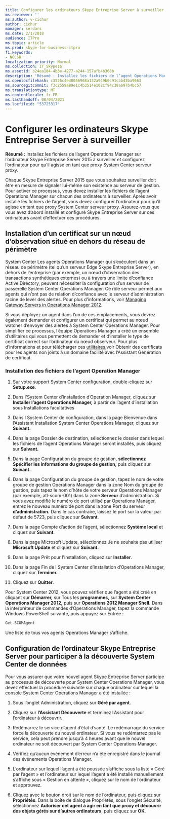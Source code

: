```yaml
---
title: Configurer les ordinateurs Skype Entreprise Server à surveiller
ms.reviewer: ''
ms.author: v-cichur
author: cichur
manager: serdars
ms.date: 2/1/2018
audience: ITPro
ms.topic: article
ms.prod: skype-for-business-itpro
f1.keywords:
- NOCSH
localization_priority: Normal
ms.collection: IT_Skype16
ms.assetid: b24ea184-4b3e-4277-a244-157afb4b368b
description: 'Résumé : Installez les fichiers de l’agent Operations Manager sur l’ordinateur Skype Entreprise Server 2015 à surveiller et configurez l’ordinateur pour qu’il agisse en tant que proxy System Center serveur.'
ms.openlocfilehash: c3526c4e48056968a132a949b0c91cbb43ba9663
ms.sourcegitcommit: f3c2559a89e1c4b3514e102cf94c38a697b4bc57
ms.translationtype: MT
ms.contentlocale: fr-FR
ms.lasthandoff: 08/04/2021
ms.locfileid: "53725317"
---
```

# <a name="configure-the-skype-for-business-server-computers-to-monitor"></a>Configurer les ordinateurs Skype Entreprise Server à surveiller

**Résumé :** Installez les fichiers de l’agent Operations Manager sur l’ordinateur Skype Entreprise Server 2015 à surveiller et configurez l’ordinateur pour qu’il agisse en tant que proxy System Center serveur proxy.

Chaque Skype Entreprise Server 2015 que vous souhaitez surveiller doit être en mesure de signaler lui-même son existence au serveur de gestion. Pour activer ce processus, vous devez installer les fichiers de l’agent Operations Manager sur chacun des ordinateurs à surveiller. Après avoir installé les fichiers de l’agent, vous devez configurer l’ordinateur pour qu’il agisse en tant que proxy System Center serveur proxy. Assurez-vous que vous avez d’abord installé et configuré Skype Entreprise Server sur ces ordinateurs avant d’effectuer ces procédures.

## <a name="installing-a-certificate-on-a-watcher-node-located-outside-the-perimeter-network"></a>Installation d’un certificat sur un nœud d’observation situé en dehors du réseau de périmètre
<a name="watcher_node_outside"> </a>

System Center Les agents Operations Manager qui s’exécutent dans un réseau de périmètre (tel qu’un serveur Edge Skype Entreprise Server), en dehors de l’entreprise (par exemple, un nœud d’observation des transactions synthétiques externes) ou à travers une limite d’confiance Active Directory, peuvent nécessiter la configuration d’un serveur de passerelle System Center Operations Manager. Ce rôle serveur permet aux agents qui n’ont pas de relation d’confiance avec le serveur d’administration racine de lever des alertes. Pour plus d’informations, voir [Managing Gateway Servers in Operations Manager 2012](/previous-versions/system-center/system-center-2012-R2/hh212823(v=sc.12)).

Si vous déployez un agent dans l’un de ces emplacements, vous devrez également demander et configurer un certificat qui permet au nœud watcher d’envoyer des alertes à System Center Operations Manager. Pour simplifier ce processus, l’équipe Operations Manager a créé un ensemble d’utilitaires qui vous permettent de demander et d’installer le type de certificat correct sur l’ordinateur du nœud observeur. Pour plus d’informations et pour télécharger ces [utilitaires,](https://go.microsoft.com/fwlink/p/?LinkID=267421&amp;amp;clcid=0x409)voir Obtenir des certificats pour les agents non joints à un domaine facilité avec l’Assistant Génération de certificat.

### <a name="installing-the-operation-manager-agent-files"></a>Installation des fichiers de l’agent Operation Manager

1. Sur votre support System Center configuration, double-cliquez sur **Setup.exe**.

2. Dans l’System Center d’installation d’Operation Manager, cliquez sur **Installer l’agent Operations Manager,** à partir de l’agent d’installation sous Installations facultatives

3. Dans l System Center de configuration, dans la page Bienvenue dans l’Assistant Installation System Center Operations Manager, cliquez sur **Suivant.**

4. Dans la page Dossier de destination, sélectionnez le dossier dans lequel les fichiers de l’agent Operations Manager seront installés, puis cliquez sur **Suivant.**

5. Dans la page Configuration du groupe de gestion, **sélectionnez Spécifier les informations du groupe de gestion,** puis cliquez sur **Suivant.**

6. Dans la page Configuration du groupe de gestion, tapez le nom de votre groupe de gestion Operations Manager dans la zone Nom du groupe de gestion, puis tapez le nom d’hôte de votre serveur Operations Manager (par exemple, atl-scom-001) dans la zone **Serveur** d’administration.  Si vous avez modifié le numéro de port utilisé par Operations Manager, entrez le nouveau numéro de port dans la zone Port du serveur **d’administration.** Dans le cas contraire, laissez le port sur la valeur par défaut de 5723, puis cliquez sur **Suivant**.

7. Dans la page Compte d’action de l’agent, sélectionnez **Système local** et cliquez sur **Suivant**.

8. Dans la page Microsoft Update, sélectionnez Je ne souhaite pas utiliser **Microsoft Update** et cliquez sur **Suivant.**

9. Dans la page Prêt pour l'installation, cliquez sur **Installer**.

10. Dans la page Fin de l System Center d’installation d’Operations Manager, cliquez sur **Terminer.**

11. Cliquez sur **Quitter**.

Pour System Center 2012, vous pouvez vérifier que l’agent a été créé en cliquant sur **Démarrer,** sur Tous les **programmes,** sur **System Center Operations Manager 2012,** puis sur **Operations 2012 Manager Shell.** Dans la interpréteur de commandes d’Operations Manager, tapez la commande Windows PowerShell suivante, puis appuyez sur Entrée :
```PowerShell
Get-SCOMAgent
```

Une liste de tous vos agents Operations Manager s’affiche.
## <a name="configuring-the-skype-for-business-server-computer-to-participate-in-system-center-discovery"></a>Configuration de l’ordinateur Skype Entreprise Server pour participer à la découverte System Center de données
<a name="watcher_node_outside"> </a>

Pour vous assurer que votre nouvel agent Skype Entreprise Server participe au processus de découverte pour System Center Operations Manager, vous devez effectuer la procédure suivante sur chaque ordinateur sur lequel la console System Center Operations Manager a été installée :

1. Sous l’onglet Administration, cliquez sur **Géré par agent**.

2. Cliquez sur **l’Assistant Découverte** et terminez l’Assistant pour l’ordinateur à découvrir.

3. Redémarrez le service d’agent d’état d’santé. Le redémarrage du service force la découverte du nouvel ordinateur. Si vous ne redémarrez pas le service, cela peut prendre jusqu’à 4 heures avant que le nouvel ordinateur ne soit découvert par System Center Operations Manager.

4. Vérifiez qu’aucun événement d’erreur n’a été enregistré dans le journal des événements Operations Manager.

5. L’ordinateur sur lequel l’agent a été poussée s’affiche sous la liste « Géré par l’agent » et l’ordinateur sur lequel l’agent a été installé manuellement s’affiche sous « Gestion en attente », cliquez sur le nom de l’ordinateur et approuvez.

6. Cliquez avec le bouton droit sur le nom de l’ordinateur, puis cliquez sur **Propriétés**. Dans la boîte de dialogue Propriétés, sous l’onglet Sécurité, sélectionnez **Autoriser cet agent à agir en tant que proxy et découvrir des objets gérés sur d’autres ordinateurs**, puis cliquez sur **OK**.